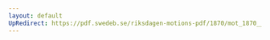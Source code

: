 ```yaml
---
layout: default
UpRedirect: https://pdf.swedeb.se/riksdagen-motions-pdf/1870/mot_1870__fk__00030/mot_1870__fk__00030_001.pdf
---
```

